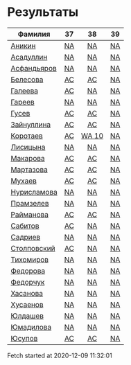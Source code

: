 # Результаты
Фамилия | 37| 38| 39
---|:---:|:---:|:---:
[Аникин](Аникин/README.md)  | [NA](Аникин/37.md) | [NA](Аникин/38.md) | [NA](Аникин/39.md)
[Асадуллин](Асадуллин/README.md)  | [NA](Асадуллин/37.md) | [NA](Асадуллин/38.md) | [NA](Асадуллин/39.md)
[Асфандьяров](Асфандьяров/README.md)  | [NA](Асфандьяров/37.md) | [NA](Асфандьяров/38.md) | [NA](Асфандьяров/39.md)
[Белесова](Белесова/README.md)  | [AC](Белесова/37.md) | [AC](Белесова/38.md) | [NA](Белесова/39.md)
[Галеева](Галеева/README.md)  | [AC](Галеева/37.md) | [NA](Галеева/38.md) | [NA](Галеева/39.md)
[Гареев](Гареев/README.md)  | [NA](Гареев/37.md) | [NA](Гареев/38.md) | [NA](Гареев/39.md)
[Гусев](Гусев/README.md)  | [AC](Гусев/37.md) | [AC](Гусев/38.md) | [NA](Гусев/39.md)
[Зайнуллина](Зайнуллина/README.md)  | [AC](Зайнуллина/37.md) | [AC](Зайнуллина/38.md) | [NA](Зайнуллина/39.md)
[Коротаев](Коротаев/README.md)  | [AC](Коротаев/37.md) | [WA 10](Коротаев/38.md) | [NA](Коротаев/39.md)
[Лисицына](Лисицына/README.md)  | [NA](Лисицына/37.md) | [NA](Лисицына/38.md) | [NA](Лисицына/39.md)
[Макарова](Макарова/README.md)  | [AC](Макарова/37.md) | [AC](Макарова/38.md) | [NA](Макарова/39.md)
[Мартазова](Мартазова/README.md)  | [AC](Мартазова/37.md) | [AC](Мартазова/38.md) | [NA](Мартазова/39.md)
[Мухаев](Мухаев/README.md)  | [AC](Мухаев/37.md) | [AC](Мухаев/38.md) | [NA](Мухаев/39.md)
[Нурисламова](Нурисламова/README.md)  | [NA](Нурисламова/37.md) | [NA](Нурисламова/38.md) | [NA](Нурисламова/39.md)
[Прамзелев](Прамзелев/README.md)  | [NA](Прамзелев/37.md) | [NA](Прамзелев/38.md) | [NA](Прамзелев/39.md)
[Райманова](Райманова/README.md)  | [AC](Райманова/37.md) | [AC](Райманова/38.md) | [NA](Райманова/39.md)
[Сабитов](Сабитов/README.md)  | [AC](Сабитов/37.md) | [NA](Сабитов/38.md) | [NA](Сабитов/39.md)
[Садриев](Садриев/README.md)  | [NA](Садриев/37.md) | [NA](Садриев/38.md) | [NA](Садриев/39.md)
[Столповский](Столповский/README.md)  | [AC](Столповский/37.md) | [NA](Столповский/38.md) | [NA](Столповский/39.md)
[Тихомиров](Тихомиров/README.md)  | [NA](Тихомиров/37.md) | [NA](Тихомиров/38.md) | [NA](Тихомиров/39.md)
[Федорова](Федорова/README.md)  | [NA](Федорова/37.md) | [NA](Федорова/38.md) | [NA](Федорова/39.md)
[Федорчук](Федорчук/README.md)  | [NA](Федорчук/37.md) | [NA](Федорчук/38.md) | [NA](Федорчук/39.md)
[Хасанова](Хасанова/README.md)  | [NA](Хасанова/37.md) | [NA](Хасанова/38.md) | [NA](Хасанова/39.md)
[Хусаенов](Хусаенов/README.md)  | [NA](Хусаенов/37.md) | [NA](Хусаенов/38.md) | [NA](Хусаенов/39.md)
[Юлдашев](Юлдашев/README.md)  | [NA](Юлдашев/37.md) | [NA](Юлдашев/38.md) | [NA](Юлдашев/39.md)
[Юмадилова](Юмадилова/README.md)  | [NA](Юмадилова/37.md) | [NA](Юмадилова/38.md) | [NA](Юмадилова/39.md)
[Юсупов](Юсупов/README.md)  | [AC](Юсупов/37.md) | [AC](Юсупов/38.md) | [NA](Юсупов/39.md)

Fetch started at 2020-12-09 11:32:01
